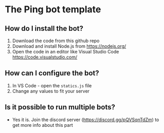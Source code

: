 # The Ping bot template


## How do I install the bot?
1. Download the code from this github repo
2. Download and install Node.js from https://nodejs.org/
3. Open the code in an editor like Visual Studio Code https://code.visualstudio.com/

## How can I configure the bot?
1. In VS Code - open the `statics.js` file
2. Change any values to fit your server

## Is it possible to run multiple bots?
- Yes it is. Join the discord server (https://discord.gg/pQVSqnTdZm) to get more info about this part
